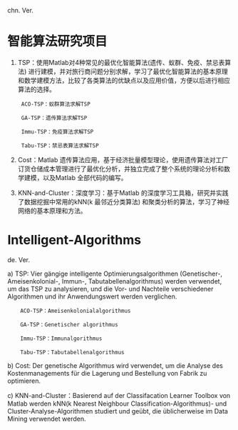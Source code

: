  chn. Ver.
# 智能算法研究项目 

1. TSP：使用Matlab对4种常见的最优化智能算法(遗传、蚁群、免疫、禁忌表算法) 进行建模，并对旅行商问题分别求解，学习了最优化智能算法的基本原理和数学建模方法，比较了各类算法的优缺点以及应用价值，方便以后进行相应算法的选择。

        ACO-TSP：蚁群算法求解TSP
        
        GA-TSP：遗传算法求解TSP
        
        Immu-TSP：免疫算法求解TSP
        
        Tabu-TSP：禁忌表算法求解TSP
    
2. Cost：Matlab 遗传算法应用，基于经济批量模型理论，使用遗传算法对工厂订货仓储成本管理进行了最优化分析，并独立完成了整个系统的理论分析和数学建模，以及Matlab 全部代码的编写。

3. KNN-and-Cluster：深度学习：基于Matlab 的深度学习工具箱，研究并实践了数据挖掘中常用的kNN(k 最邻近分类算法) 和聚类分析的算法，学习了神经网络的基本原理和方法。

# Intelligent-Algorithms
 
 
 de. Ver.
 
 a) TSP: Vier gängige intelligente Optimierungsalgorithmen (Genetischer-, Ameisenkolonial-, Immun-, Tabutabellenalgorithmus) werden verwendet, um das TSP zu analysieren, und die Vor- und Nachteile verschiedener Algorithmen und ihr Anwendungswert werden verglichen.
 
        ACO-TSP：Ameisenkolonialalgorithmus
        
        GA-TSP：Genetischer algorithmus
        
        Immu-TSP：Immunalgorithmus
        
        Tabu-TSP：Tabutabellenalgorithmus
 
 b) Cost: Der genetische Algorithmus wird verwendet, um die Analyse des Kostenmanagements für die Lagerung und Bestellung von Fabrik zu optimieren.
 
 c) KNN-and-Cluster：Basierend auf der Classifacation Learner Toolbox von Matlab werden kNN(k Nearest Neighbour Classification-Algorithmus)- und Cluster-Analyse-Algorithmen studiert und geübt, die üblicherweise im Data Mining verwendet werden.
 
 
 
 
 

